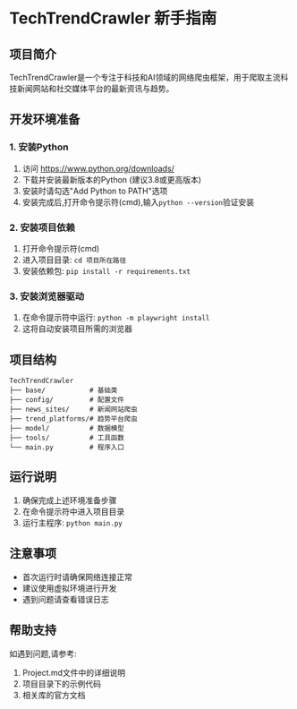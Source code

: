 # TechTrendCrawler 新手指南

## 项目简介
TechTrendCrawler是一个专注于科技和AI领域的网络爬虫框架，用于爬取主流科技新闻网站和社交媒体平台的最新资讯与趋势。

## 开发环境准备

### 1. 安装Python
1. 访问 https://www.python.org/downloads/
2. 下载并安装最新版本的Python (建议3.8或更高版本)
3. 安装时请勾选"Add Python to PATH"选项
4. 安装完成后,打开命令提示符(cmd),输入`python --version`验证安装

### 2. 安装项目依赖
1. 打开命令提示符(cmd)
2. 进入项目目录: `cd 项目所在路径`
3. 安装依赖包: `pip install -r requirements.txt`

### 3. 安装浏览器驱动
1. 在命令提示符中运行: `python -m playwright install`
2. 这将自动安装项目所需的浏览器

## 项目结构
```
TechTrendCrawler
├── base/           # 基础类
├── config/         # 配置文件
├── news_sites/     # 新闻网站爬虫
├── trend_platforms/# 趋势平台爬虫
├── model/          # 数据模型
├── tools/          # 工具函数
└── main.py         # 程序入口
```

## 运行说明
1. 确保完成上述环境准备步骤
2. 在命令提示符中进入项目目录
3. 运行主程序: `python main.py`

## 注意事项
- 首次运行时请确保网络连接正常
- 建议使用虚拟环境进行开发
- 遇到问题请查看错误日志

## 帮助支持
如遇到问题,请参考:
1. Project.md文件中的详细说明
2. 项目目录下的示例代码
3. 相关库的官方文档 